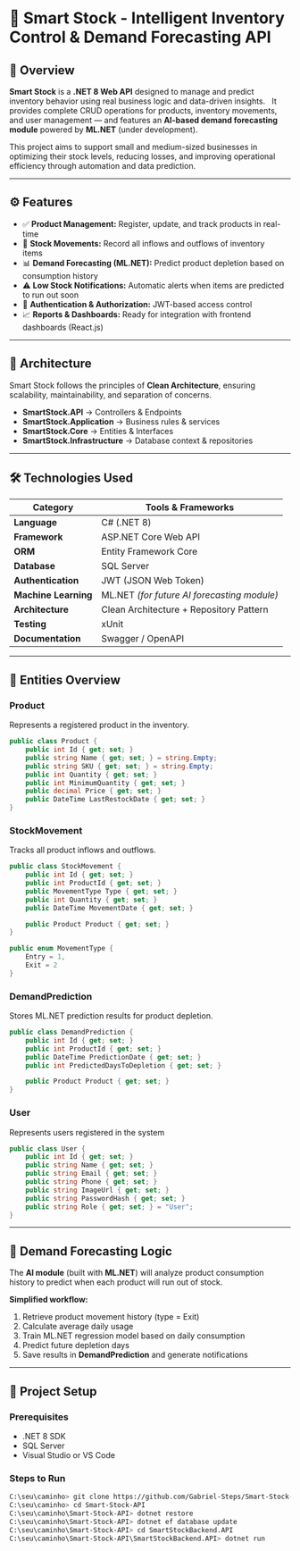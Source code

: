 # 🏬 Smart Stock - Intelligent Inventory Control & Demand Forecasting API

## 📘 Overview

**Smart Stock** is a **.NET 8 Web API** designed to manage and predict inventory behavior using real business logic and data-driven insights.  
It provides complete CRUD operations for products, inventory movements, and user management — and features an **AI-based demand forecasting module** powered by **ML.NET** (under development).

This project aims to support small and medium-sized businesses in optimizing their stock levels, reducing losses, and improving operational efficiency through automation and data prediction.

---

## ⚙️ Features

- ✅ **Product Management:** Register, update, and track products in real-time  
- 🔄 **Stock Movements:** Record all inflows and outflows of inventory items  
- 📊 **Demand Forecasting (ML.NET):** Predict product depletion based on consumption history  
- ⚠️ **Low Stock Notifications:** Automatic alerts when items are predicted to run out soon  
- 🔐 **Authentication & Authorization:** JWT-based access control  
- 📈 **Reports & Dashboards:** Ready for integration with frontend dashboards (React.js)

---

## 🧩 Architecture

Smart Stock follows the principles of **Clean Architecture**, ensuring scalability, maintainability, and separation of concerns.

- **SmartStock.API** -> Controllers & Endpoints
- **SmartStock.Application** -> Business rules & services
- **SmartStock.Core** -> Entities & Interfaces
- **SmartStock.Infrastructure** -> Database context & repositories

---

## 🛠️ Technologies Used

| Category | Tools & Frameworks |
|-----------|--------------------|
| **Language** | C# (.NET 8) |
| **Framework** | ASP.NET Core Web API |
| **ORM** | Entity Framework Core |
| **Database** | SQL Server |
| **Authentication** | JWT (JSON Web Token) |
| **Machine Learning** | ML.NET *(for future AI forecasting module)* |
| **Architecture** | Clean Architecture + Repository Pattern |
| **Testing** | xUnit |
| **Documentation** | Swagger / OpenAPI |

---

## 🧱 Entities Overview

### Product
Represents a registered product in the inventory.
```csharp
public class Product {
    public int Id { get; set; }
    public string Name { get; set; } = string.Empty;
    public string SKU { get; set; } = string.Empty;
    public int Quantity { get; set; }
    public int MinimumQuantity { get; set; }
    public decimal Price { get; set; }
    public DateTime LastRestockDate { get; set; }
}
```

### StockMovement
Tracks all product inflows and outflows.
```csharp
public class StockMovement {
    public int Id { get; set; }
    public int ProductId { get; set; }
    public MovementType Type { get; set; }
    public int Quantity { get; set; }
    public DateTime MovementDate { get; set; }

    public Product Product { get; set; }
}

public enum MovementType {
    Entry = 1,
    Exit = 2
}
```

### DemandPrediction
Stores ML.NET prediction results for product depletion.
```csharp
public class DemandPrediction {
    public int Id { get; set; }
    public int ProductId { get; set; }
    public DateTime PredictionDate { get; set; }
    public int PredictedDaysToDepletion { get; set; }

    public Product Product { get; set; }
}
```

### User
Represents users registered in the system
```csharp
public class User {
    public int Id { get; set; }
    public string Name { get; set; }
    public string Email { get; set; }
    public string Phone { get; set; }
    public string ImageUrl { get; set; }
    public string PasswordHash { get; set; }
    public string Role { get; set; } = "User";
}
```

---

## 🧠 Demand Forecasting Logic
The **AI module** (built with **ML.NET**) will analyze product consumption history to predict when each product will run out of stock.

**Simplified workflow:**

1. Retrieve product movement history (type = Exit)
2. Calculate average daily usage
3. Train ML.NET regression model based on daily consumption
4. Predict future depletion days
5. Save results in **DemandPrediction** and generate notifications

---

## 🧰 Project Setup

### Prerequisites
- .NET 8 SDK
- SQL Server
- Visual Studio or VS Code

### Steps to Run
```bash
C:\seu\caminho> git clone https://github.com/Gabriel-Steps/Smart-Stock-API
C:\seu\caminho> cd Smart-Stock-API
C:\seu\caminho\Smart-Stock-API> dotnet restore
C:\seu\caminho\Smart-Stock-API> dotnet ef database update
C:\seu\caminho\Smart-Stock-API> cd SmartStockBackend.API
C:\seu\caminho\Smart-Stock-API\SmartStockBackend.API> dotnet run
```
